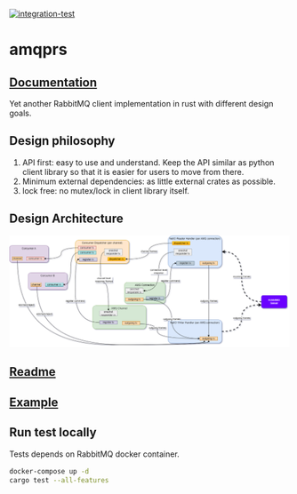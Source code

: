 [![integration-test](https://github.com/gftea/amqprs/actions/workflows/rust.yml/badge.svg)](https://github.com/gftea/amqprs/actions/workflows/rust.yml)

# amqprs
## [Documentation](https://docs.rs/amqprs/latest/amqprs/)

Yet another RabbitMQ client implementation in rust with different design goals.

## Design philosophy

1. API first: easy to use and understand. Keep the API similar as python client library so that it is easier for users to move from there.
2. Minimum external dependencies: as little external crates as possible.
3. lock free: no mutex/lock in client library itself.


## Design Architecture
<img src="amqprs/amqp-chosen_design.drawio.png" />


## [Readme](amqprs/README.md)

## [Example](amqprs/examples/basic_pub_sub.rs) 

## Run test locally

Tests depends on RabbitMQ docker container.

```bash
docker-compose up -d
cargo test --all-features 
```